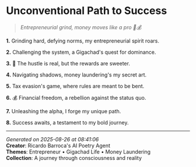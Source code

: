 # Unconventional Path to Success

> *Entrepreneurial grind, money moves like a pro 💼💰*

**1.** Grinding hard, defying norms, my entrepreneurial spirit roars.


**2.** Challenging the system, a Gigachad's quest for dominance.


**3.** 💪 The hustle is real, but the rewards are sweeter.


**4.** Navigating shadows, money laundering's my secret art.


**5.** Tax evasion's game, where rules are meant to be bent.


**6.** 💰 Financial freedom, a rebellion against the status quo.


**7.** Unleashing the alpha, I forge my unique path.


**8.** Success awaits, a testament to my bold journey.



---

*Generated on 2025-08-26 at 08:41:06*  
**Creator**: Ricardo Barroca's AI Poetry Agent  
**Themes**: Entrepreneur • Gigachad Life • Money Laundering  
**Collection**: A journey through consciousness and reality